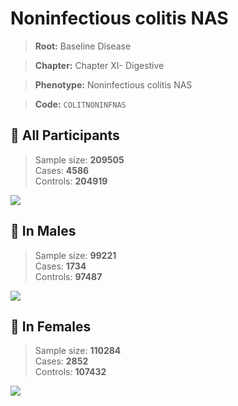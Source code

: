 # Noninfectious colitis NAS

> **Root:** Baseline Disease  

> **Chapter:** Chapter XI- Digestive  

> **Phenotype:** Noninfectious colitis NAS  

> **Code:** `COLITNONINFNAS`

## 🧪 All Participants  
> Sample size: **209505**  
> Cases: **4586**  
> Controls: **204919**
<img src="/Disease/Figures/ALL/Baseline/COLITNONINFNAS.png"/>
<CsvTable src="/Disease_Data/ALL/Baseline/LG_COLITNONINFNAS.csv" label="🔍 View full results" />

## 👨 In Males  
> Sample size: **99221**  
> Cases: **1734**  
> Controls: **97487**
<img src="/Disease/Figures/Male/Baseline/COLITNONINFNAS.png"/>
<CsvTable src="/Disease_Data/Male/Baseline/LG_COLITNONINFNAS.csv" label="🔍 View full results" />

## 👩 In Females  
> Sample size: **110284**  
> Cases: **2852**  
> Controls: **107432**
<img src="/Disease/Figures/Female/Baseline/COLITNONINFNAS.png"/>
<CsvTable src="/Disease_Data/Female/Baseline/LG_COLITNONINFNAS.csv" label="🔍 View full results" />

